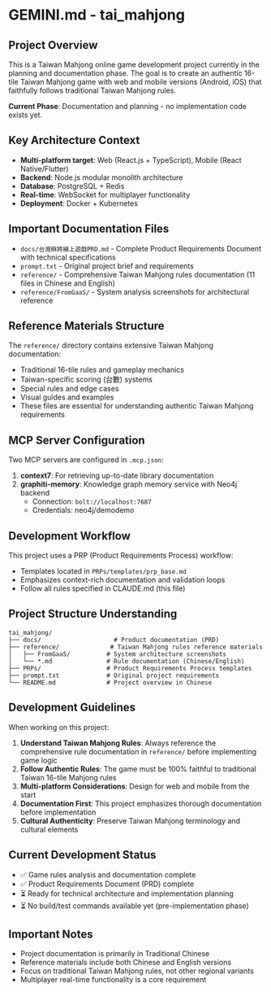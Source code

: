 # GEMINI.md - tai_mahjong

## Project Overview

This is a Taiwan Mahjong online game development project currently in the planning and documentation phase. The goal is to create an authentic 16-tile Taiwan Mahjong game with web and mobile versions (Android, iOS) that faithfully follows traditional Taiwan Mahjong rules.

**Current Phase**: Documentation and planning - no implementation code exists yet.

## Key Architecture Context

- **Multi-platform target**: Web (React.js + TypeScript), Mobile (React Native/Flutter)
- **Backend**: Node.js modular monolith architecture
- **Database**: PostgreSQL + Redis  
- **Real-time**: WebSocket for multiplayer functionality
- **Deployment**: Docker + Kubernetes

## Important Documentation Files

- `docs/台灣麻將線上遊戲PRD.md` - Complete Product Requirements Document with technical specifications
- `prompt.txt` - Original project brief and requirements
- `reference/` - Comprehensive Taiwan Mahjong rules documentation (11 files in Chinese and English)
- `reference/FromGaaS/` - System analysis screenshots for architectural reference

## Reference Materials Structure

The `reference/` directory contains extensive Taiwan Mahjong documentation:
- Traditional 16-tile rules and gameplay mechanics
- Taiwan-specific scoring (台數) systems  
- Special rules and edge cases
- Visual guides and examples
- These files are essential for understanding authentic Taiwan Mahjong requirements

## MCP Server Configuration

Two MCP servers are configured in `.mcp.json`:

1. **context7**: For retrieving up-to-date library documentation
2. **graphiti-memory**: Knowledge graph memory service with Neo4j backend
   - Connection: `bolt://localhost:7687` 
   - Credentials: neo4j/demodemo

## Development Workflow

This project uses a PRP (Product Requirements Process) workflow:
- Templates located in `PRPs/templates/prp_base.md`
- Emphasizes context-rich documentation and validation loops
- Follow all rules specified in CLAUDE.md (this file)

## Project Structure Understanding

```
tai_mahjong/
├── docs/                    # Product documentation (PRD)
├── reference/              # Taiwan Mahjong rules reference materials  
│   ├── FromGaaS/          # System architecture screenshots
│   └── *.md               # Rule documentation (Chinese/English)
├── PRPs/                  # Product Requirements Process templates
├── prompt.txt             # Original project requirements
└── README.md              # Project overview in Chinese
```

## Development Guidelines

When working on this project:

1. **Understand Taiwan Mahjong Rules**: Always reference the comprehensive rule documentation in `reference/` before implementing game logic
2. **Follow Authentic Rules**: The game must be 100% faithful to traditional Taiwan 16-tile Mahjong rules
3. **Multi-platform Considerations**: Design for web and mobile from the start
4. **Documentation First**: This project emphasizes thorough documentation before implementation
5. **Cultural Authenticity**: Preserve Taiwan Mahjong terminology and cultural elements

## Current Development Status

- ✅ Game rules analysis and documentation complete
- ✅ Product Requirements Document (PRD) complete  
- ⏳ Ready for technical architecture and implementation planning
- ⏳ No build/test commands available yet (pre-implementation phase)

## Important Notes

- Project documentation is primarily in Traditional Chinese
- Reference materials include both Chinese and English versions
- Focus on traditional Taiwan Mahjong rules, not other regional variants
- Multiplayer real-time functionality is a core requirement